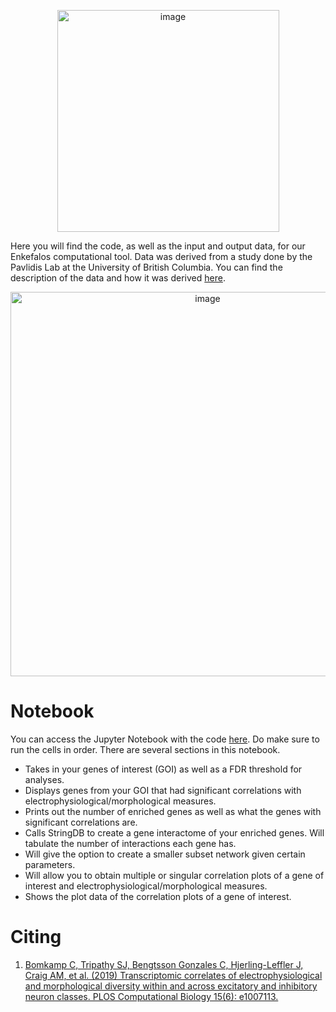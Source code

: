 <p align="center">
  <img width="355" alt="image" src="https://github.com/KrishU27/Enkefalos/assets/132734331/cc7bc648-a2a7-4367-9802-24e2c0df23f0">
</p>

Here you will find the code, as well as the input and output data, for our Enkefalos computational tool. Data was derived from a study done by the Pavlidis Lab at the University of British Columbia. You can find the description of the data and how it was derived [here](https://github.com/PavlidisLab/transcriptomic_correlates).
<p align="center">
  <img width="615" alt="image" src="https://github.com/KrishU27/Enkefalos/assets/132734331/c378127d-4168-43cd-8907-46f2e0a65e3f">
</p>

# Notebook
You can access the Jupyter Notebook with the code [here](https://mybinder.org/v2/gh/KrishU27/Enkefalos/main?labpath=ENKEFALOS.ipynb). Do make sure to run the cells in order. There are several sections in this notebook.
- Takes in your genes of interest (GOI) as well as a FDR threshold for analyses.
- Displays genes from your GOI that had significant correlations with electrophysiological/morphological measures.
- Prints out the number of enriched genes as well as what the genes with significant correlations are.
- Calls StringDB to create a gene interactome of your enriched genes. Will tabulate the number of interactions each gene has.
- Will give the option to create a smaller subset network given certain parameters.
- Will allow you to obtain multiple or singular correlation plots of a gene of interest and electrophysiological/morphological measures.
- Shows the plot data of the correlation plots of a gene of interest.
# Citing
1. [Bomkamp C, Tripathy SJ, Bengtsson Gonzales C, Hjerling-Leffler J, Craig AM, et al. (2019) Transcriptomic correlates of electrophysiological and morphological diversity within and across excitatory and inhibitory neuron classes. PLOS Computational Biology 15(6): e1007113.](https://journals.plos.org/ploscompbiol/article/citation?id=10.1371/journal.pcbi.1007113)
